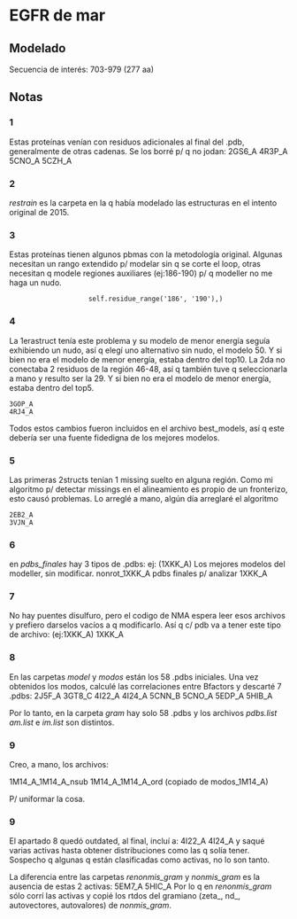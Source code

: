 # EGFR de mar

## Modelado
Secuencia de interés: 703-979 (277 aa)


## Notas

### 1
Estas proteínas venían con residuos adicionales al final del .pdb, generalmente de otras cadenas.
Se los borré p/ q no jodan:
    2GS6_A
    4R3P_A
    5CNO_A
    5CZH_A

### 2
*restrain* es la carpeta en la q había modelado las estructuras en el intento
original de 2015.

### 3
Estas proteínas tienen algunos pbmas con la metodología original.
Algunas necesitan un rango extendido p/ modelar sin q se corte el loop, otras
necesitan q modele regiones auxiliares (ej:186-190) p/ q modeller no me haga
un nudo.

                        self.residue_range('186', '190'),)
### 4
La 1erastruct tenía este problema y su modelo de menor energía seguía exhibiendo
un nudo, así q elegí uno alternativo sin nudo, el modelo 50. Y si bien no
era el modelo de menor energía, estaba dentro del top10.
La 2da no conectaba 2 residuos de la región 46-48, así q también tuve q
seleccionarla a mano y resulto ser la 29. Y si bien no
era el modelo de menor energía, estaba dentro del top5.

    3GOP_A
    4RJ4_A

Todos estos cambios fueron incluidos en el archivo best_models, así q este
debería ser una fuente fidedigna de los mejores modelos.

### 5
Las primeras 2structs tenían 1 missing suelto en alguna región. Como mi algoritmo p/
detectar missings en el alineamiento es propio de un fronterizo, esto causó
problemas. Lo arreglé a mano, algún día arreglaré el algoritmo

    2EB2_A
    3VJN_A

### 6 
en *pdbs_finales* hay 3 tipos de .pdbs:
ej: (1XKK_A)
Los mejores modelos del modeller, sin modificar.
    nonrot_1XKK_A
pdbs finales p/ analizar
    1XKK_A

### 7
No hay puentes disulfuro, pero el codigo de NMA espera leer esos archivos y
prefiero darselos vacíos a q modificarlo. Así q c/ pdb va a tener este tipo
de archivo: (ej:1XKK_A)
    1XKK_A

### 8
En las carpetas *model* y *modos* están los 58 .pdbs iniciales. Una vez obtenidos
los modos, calculé las correlaciones entre Bfactors y descarté 7 .pdbs:
    2J5F_A
    3GT8_C
    4I22_A
    4I24_A
    5CNN_B
    5CNO_A
    5EDP_A
    5HIB_A

Por lo tanto, en la carpeta *gram* hay solo 58 .pdbs y los archivos *pdbs.list*
*am.list* e *im.list* son distintos.

### 9
Creo, a mano, los archivos:

1M14_A_1M14_A_nsub
1M14_A_1M14_A_ord (copiado de modos_1M14_A)

P/ uniformar la cosa.

### 9
El apartado 8 quedó outdated, al final, incluí a:
    4I22_A
    4I24_A
y saqué varias activas hasta obtener distribuciones como las q solía tener.
Sospecho q algunas q están clasificadas como activas, no lo son tanto.

La diferencia entre las carpetas *renonmis_gram* y *nonmis_gram* es la ausencia
de estas 2 activas:
    5EM7_A
    5HIC_A
Por lo q en *renonmis_gram* sólo corrí las activas y copié los rtdos del
gramiano (zeta_, nd_, autovectores, autovalores) de *nonmis_gram*.

